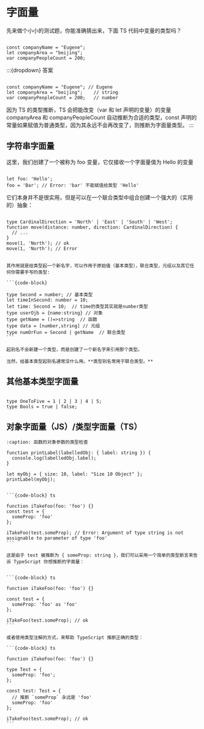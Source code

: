 # 字面量

先来做个小小的测试题，你能准确猜出来，下面 TS 代码中变量的类型吗？

```{code-block} ts

const companyName = "Eugene";
let companyArea = "beijing";
var companyPeopleCount = 200;
```

:::{dropdown} 答案


```{code-block} ts

const companyName = "Eugene"; // Eugene
let companyArea = "beijing";    // string
var companyPeopleCount = 200;   // number
```

因为 TS 的类型推断，TS 会把能改变（var 和 let 声明的变量）的变量 companyArea 和 companyPeopleCount 自动推断为合适的类型，const 声明的常量如果赋值为普通类型，因为其永远不会再改变了，则推断为字面量类型。
:::


## 字符串字面量


这里，我们创建了一个被称为 foo 变量，它仅接收一个字面量值为 Hello 的变量

```{code-block} ts

let foo: 'Hello';
foo = 'Bar'; // Error: 'bar' 不能赋值给类型 'Hello'
```

它们本身并不是很实用，但是可以在一个联合类型中组合创建一个强大的（实用的）抽象：


```{code-block} ts

type CardinalDirection = 'North' | 'East' | 'South' | 'West';
function move(distance: number, direction: CardinalDirection) {
  // ...
}
move(1, 'North'); // ok
move(1, 'Nurth'); // Error
```


````{admonition} [keyword] *type* 类型注解

其作用就是给类型起一个新名字，可以作用于原始值（基本类型），联合类型，元组以及其它任何你需要手写的类型:

```{code-block}

type Second = number; // 基本类型
let timeInSecond: number = 10;
let time: Second = 10;  // time的类型其实就是number类型
type userOjb = {name:string} // 对象
type getName = ()=>string  // 函数
type data = [number,string] // 元组
type numOrFun = Second | getName  // 联合类型
```

起别名不会新建一个类型，而是创建了一个新名字来引用那个类型。

当然，给基本类型起别名通常没什么用。**类型别名常用于联合类型。**
````


## 其他基本类型字面量

```{code-block} ts

type OneToFive = 1 | 2 | 3 | 4 | 5;
type Bools = true | false;
```


## 对象字面量（JS）/类型字面量（TS）


```{code-block} ts
:caption: 函数的对象参数的类型检查

function printLabel(labelledObj: { label: string }) {
  console.log(labelledObj.label);
}

let myObj = { size: 10, label: "Size 10 Object" };
printLabel(myObj);
```


````{admonition} const 与类型字面量的类型推导

```{code-block} ts

function iTakeFoo(foo: 'foo') {}
const test = {
  someProp: 'foo'
};

iTakeFoo(test.someProp); // Error: Argument of type string is not assignable to parameter of type 'foo'
```

这是由于 test 被推断为 { someProp: string }，我们可以采用一个简单的类型断言来告诉 TypeScript 你想推断的字面量：


```{code-block} ts

function iTakeFoo(foo: 'foo') {}

const test = {
  someProp: 'foo' as 'foo'
};

iTakeFoo(test.someProp); // ok
```

或者使用类型注解的方式，来帮助 TypeScript 推断正确的类型：

```{code-block} ts

function iTakeFoo(foo: 'foo') {}

type Test = {
  someProp: 'foo';
};

const test: Test = {
  // 推断 `someProp` 永远是 'foo'
  someProp: 'foo'
};

iTakeFoo(test.someProp); // ok
```

````

